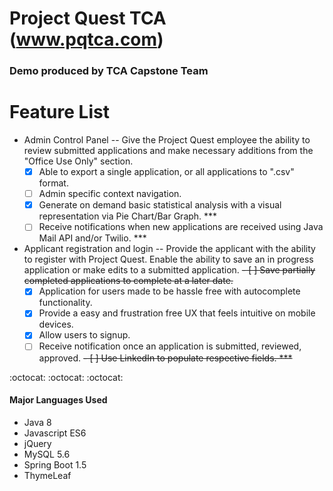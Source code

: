 # Project Quest TCA (www.pqtca.com)

### Demo produced by TCA Capstone Team

# Feature List

- Admin Control Panel
-- Give the Project Quest employee the ability to review submitted applications and make necessary additions from the "Office Use Only" section.
	- [x] Able to export a single application, or all applications to ".csv" format.
	- [ ] Admin specific context navigation.
	- [x] Generate on demand basic statistical analysis with a visual representation via Pie Chart/Bar Graph. ***
	- [ ] Receive notifications when new applications are received using Java Mail API and/or Twilio. ***

- Applicant registration and login
-- Provide the applicant with the ability to register with Project Quest. Enable the ability to save an in progress application or make edits to a submitted application.
	~~- [ ] Save partially completed applications to complete at a later date.~~
	- [x] Application for users made to be hassle free with autocomplete functionality.
	- [x] Provide a easy and frustration free UX that feels intuitive on mobile devices.
	- [x] Allow users to signup.
	- [ ] Receive notification once an application is submitted, reviewed, approved.
	~~- [ ] Use LinkedIn to populate respective fields. ***~~
	
:octocat: :octocat: :octocat:

#### Major Languages Used
- Java 8
- Javascript ES6
- jQuery
- MySQL 5.6
- Spring Boot 1.5
- ThymeLeaf 
